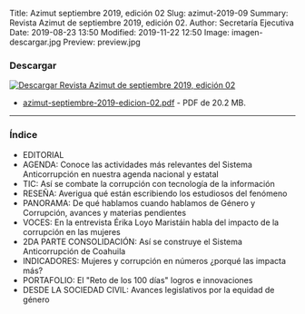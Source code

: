 Title: Azimut septiembre 2019, edición 02
Slug: azimut-2019-09
Summary: Revista Azimut de septiembre 2019, edición 02.
Author: Secretaría Ejecutiva
Date: 2019-08-23 13:50
Modified: 2019-11-22 12:50
Image: imagen-descargar.jpg
Preview: preview.jpg


### Descargar

<a href="azimut-septiembre-2019-edicion-02.pdf"><img class="img-fluid" src="imagen-descargar.jpg" alt="Descargar Revista Azimut de septiembre 2019, edición 02"></a>

* [azimut-septiembre-2019-edicion-02.pdf](azimut-septiembre-2019-edicion-02.pdf) - PDF de 20.2 MB.

---

### Índice

* EDITORIAL
* AGENDA: Conoce las actividades más relevantes del Sistema Anticorrupción en nuestra agenda nacional y estatal
* TIC: Así se combate la corrupción con tecnología de la información
* RESEÑA: Averigua qué están escribiendo los estudiosos del fenómeno
* PANORAMA: De qué hablamos cuando hablamos de Género y Corrupción, avances y materias pendientes
* VOCES: En la entrevista Érika Loyo Maristáin habla del impacto de la corrupción en las mujeres
* 2DA PARTE CONSOLIDACIÓN: Así se construye el Sistema Anticorrupción de Coahuila
* INDICADORES: Mujeres y corrupción en números ¿porqué las impacta más?
* PORTAFOLIO: El "Reto de los 100 días" logros e innovaciones
* DESDE LA SOCIEDAD CIVIL: Avances legislativos por la equidad de género
